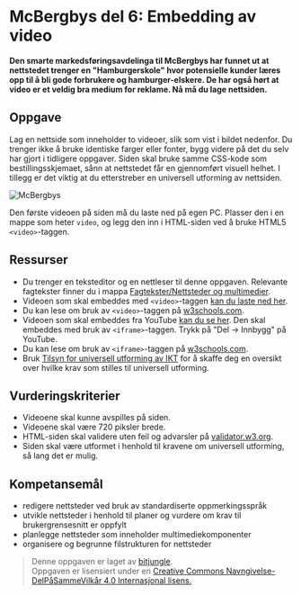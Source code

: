 McBergbys del 6: Embedding av video
===================================
**Den smarte markedsføringsavdelinga til McBergbys har funnet ut at nettstedet trenger en "Hamburgerskole" hvor potensielle kunder læres opp til å bli gode forbrukere og hamburger-elskere. De har også hørt at video er et veldig bra medium for reklame. Nå må du lage nettsiden.**

Oppgave
-------
Lag en nettside som inneholder to videoer, slik som vist i bildet nedenfor. Du trenger ikke å bruke identiske farger eller fonter, bygg videre på det du selv har gjort i tidligere oppgaver. Siden skal bruke samme CSS-kode som bestillingsskjemaet, sånn at nettstedet får en gjennomført visuell helhet. I tillegg er det viktig at du etterstreber en universell utforming av nettsiden.

![McBergbys](https://raw.githubusercontent.com/fagstoff/IT1/master/img/mcbergbys-6.jpg)

Den første videoen på siden må du laste ned på egen PC. Plasser den i en mappe som heter `video`, og legg den inn i HTML-siden ved å bruke HTML5 `<video>`-taggen. 

Ressurser
---------
* Du trenger en teksteditor og en nettleser til denne oppgaven. Relevante fagtekster finner du i mappa [Fagtekster/Nettsteder og multimedier](https://github.com/bitjungle/IT1/tree/master/Fagtekster/Nettsteder%20og%20multimedier).
* Videoen som skal embeddes med `<video>`-taggen [kan du laste ned her](https://github.com/fagstoff/IT1/tree/master/Video).
* Du kan lese om bruk av `<video>`-taggen på [w3schools.com](http://www.w3schools.com/tags/tag_video.asp).
* Videoen som skal embeddes fra YouTube [kan du se her](http://youtu.be/lz0IT4Uk2xQ?t=17s). Den skal embeddes med bruk av `<iframe>`-taggen. Trykk på "Del -> Innbygg" på YouTube. 
* Du kan lese om bruk av `<iframe>`-taggen på [w3schools.com](http://www.w3schools.com/html/html_youtube.asp).
* Bruk [Tilsyn for universell utforming av IKT](http://uu.difi.no/) for å skaffe deg en oversikt over hvilke krav som stilles til universell utforming.

Vurderingskriterier
-------------------
* Videoene skal kunne avspilles på siden.
* Videoene skal være 720 piksler brede.
* HTML-siden skal validere uten feil og advarsler på [validator.w3.org](https://validator.w3.org/).
* Siden skal være utformet i henhold til kravene om universell utforming, så lang det er mulig.

Kompetansemål
-------------
* redigere nettsteder ved bruk av standardiserte oppmerkingsspråk
* utvikle nettsteder i henhold til planer og vurdere om krav til brukergrensesnitt er oppfylt
* planlegge nettsteder som inneholder multimediekomponenter
* organisere og begrunne filstrukturen for nettsteder

>Denne oppgaven er laget av [bitjungle](https://github.com/bitjungle).  
>Oppgaven er lisensiert under en
>[Creative Commons Navngivelse-DelPåSammeVilkår 4.0 Internasjonal lisens.
](http://creativecommons.org/licenses/by-sa/4.0/)
